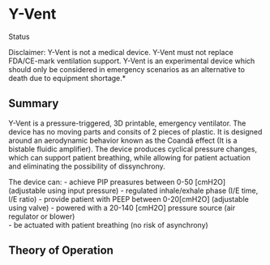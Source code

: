 # Y-Vent
 
Status

Disclaimer: Y-Vent is not a medical device. Y-Vent must not replace FDA/CE-mark ventilation support. Y-Vent is an experimental device which should only be considered in emergency scenarios as an alternative to death due to equipment shortage.*

## Summary

Y-Vent is a pressure-triggered, 3D printable, emergency ventilator. The device has no moving parts and consits of 2 pieces of plastic. It is designed around an aerodynamic behavior known as the Coandă effect (It is a bistable fluidic amplifier). The device produces cyclical pressure changes, which can support patient breathing, while allowing for patient actuation and eliminating the possibility of dissynchrony.

The device can:
	- achieve PIP preasures between 0-50 [cmH2O] (adjustable using input pressure)
	- regulated inhale/exhale phase (I/E time, I/E ratio)
 	- provide patient with PEEP between 0-20[cmH2O] (adjustable using valve)
 	- powered with a 20-140 [cmH2O] pressure source (air regulator or blower)  
 	- be actuated with patient breathing (no risk of asynchrony)
 
## Theory of Operation







